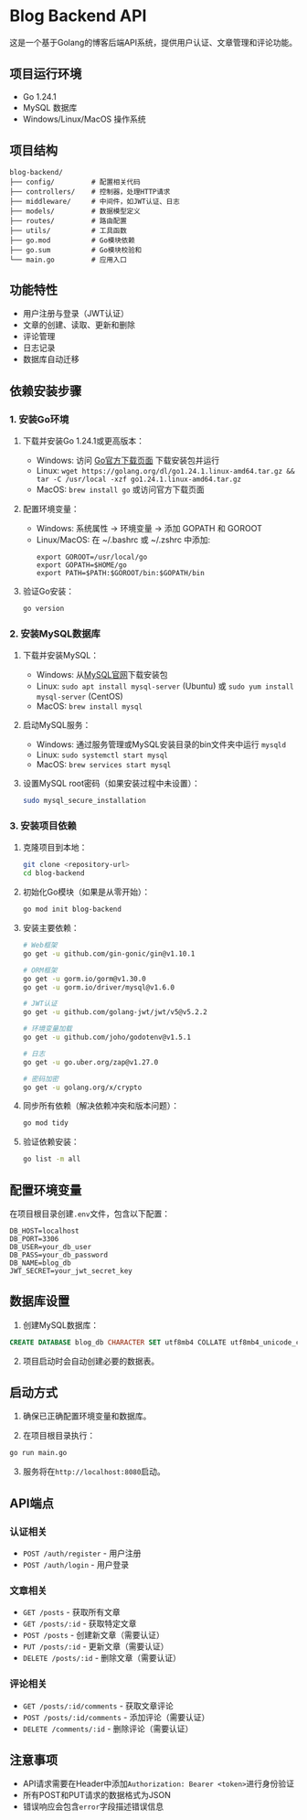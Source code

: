 # Blog Backend API

这是一个基于Golang的博客后端API系统，提供用户认证、文章管理和评论功能。

## 项目运行环境

- Go 1.24.1
- MySQL 数据库
- Windows/Linux/MacOS 操作系统

## 项目结构

```
blog-backend/
├── config/         # 配置相关代码
├── controllers/    # 控制器，处理HTTP请求
├── middleware/     # 中间件，如JWT认证、日志
├── models/         # 数据模型定义
├── routes/         # 路由配置
├── utils/          # 工具函数
├── go.mod          # Go模块依赖
├── go.sum          # Go模块校验和
└── main.go         # 应用入口
```

## 功能特性

- 用户注册与登录（JWT认证）
- 文章的创建、读取、更新和删除
- 评论管理
- 日志记录
- 数据库自动迁移

## 依赖安装步骤

### 1. 安装Go环境

1. 下载并安装Go 1.24.1或更高版本：
   - Windows: 访问 [Go官方下载页面](https://golang.org/dl/) 下载安装包并运行
   - Linux: `wget https://golang.org/dl/go1.24.1.linux-amd64.tar.gz && tar -C /usr/local -xzf go1.24.1.linux-amd64.tar.gz`
   - MacOS: `brew install go` 或访问官方下载页面

2. 配置环境变量：
   - Windows: 系统属性 -> 环境变量 -> 添加 GOPATH 和 GOROOT
   - Linux/MacOS: 在 ~/.bashrc 或 ~/.zshrc 中添加:
     ```
     export GOROOT=/usr/local/go
     export GOPATH=$HOME/go
     export PATH=$PATH:$GOROOT/bin:$GOPATH/bin
     ```

3. 验证Go安装：
   ```bash
   go version
   ```

### 2. 安装MySQL数据库

1. 下载并安装MySQL：
   - Windows: 从[MySQL官网](https://dev.mysql.com/downloads/installer/)下载安装包
   - Linux: `sudo apt install mysql-server` (Ubuntu) 或 `sudo yum install mysql-server` (CentOS)
   - MacOS: `brew install mysql`

2. 启动MySQL服务：
   - Windows: 通过服务管理或MySQL安装目录的bin文件夹中运行 `mysqld`
   - Linux: `sudo systemctl start mysql`
   - MacOS: `brew services start mysql`

3. 设置MySQL root密码（如果安装过程中未设置）：
   ```bash
   sudo mysql_secure_installation
   ```

### 3. 安装项目依赖

1. 克隆项目到本地：
   ```bash
   git clone <repository-url>
   cd blog-backend
   ```

2. 初始化Go模块（如果是从零开始）：
   ```bash
   go mod init blog-backend
   ```

3. 安装主要依赖：
   ```bash
   # Web框架
   go get -u github.com/gin-gonic/gin@v1.10.1
   
   # ORM框架
   go get -u gorm.io/gorm@v1.30.0
   go get -u gorm.io/driver/mysql@v1.6.0
   
   # JWT认证
   go get -u github.com/golang-jwt/jwt/v5@v5.2.2
   
   # 环境变量加载
   go get -u github.com/joho/godotenv@v1.5.1
   
   # 日志
   go get -u go.uber.org/zap@v1.27.0
   
   # 密码加密
   go get -u golang.org/x/crypto
   ```

4. 同步所有依赖（解决依赖冲突和版本问题）：
   ```bash
   go mod tidy
   ```

5. 验证依赖安装：
   ```bash
   go list -m all
   ```

## 配置环境变量

在项目根目录创建`.env`文件，包含以下配置：

```
DB_HOST=localhost
DB_PORT=3306
DB_USER=your_db_user
DB_PASS=your_db_password
DB_NAME=blog_db
JWT_SECRET=your_jwt_secret_key
```

## 数据库设置

1. 创建MySQL数据库：

```sql
CREATE DATABASE blog_db CHARACTER SET utf8mb4 COLLATE utf8mb4_unicode_ci;
```

2. 项目启动时会自动创建必要的数据表。

## 启动方式

1. 确保已正确配置环境变量和数据库。

2. 在项目根目录执行：

```bash
go run main.go
```

3. 服务将在`http://localhost:8080`启动。

## API端点

### 认证相关

- `POST /auth/register` - 用户注册
- `POST /auth/login` - 用户登录

### 文章相关

- `GET /posts` - 获取所有文章
- `GET /posts/:id` - 获取特定文章
- `POST /posts` - 创建新文章（需要认证）
- `PUT /posts/:id` - 更新文章（需要认证）
- `DELETE /posts/:id` - 删除文章（需要认证）

### 评论相关

- `GET /posts/:id/comments` - 获取文章评论
- `POST /posts/:id/comments` - 添加评论（需要认证）
- `DELETE /comments/:id` - 删除评论（需要认证）

## 注意事项

- API请求需要在Header中添加`Authorization: Bearer <token>`进行身份验证
- 所有POST和PUT请求的数据格式为JSON
- 错误响应会包含`error`字段描述错误信息 